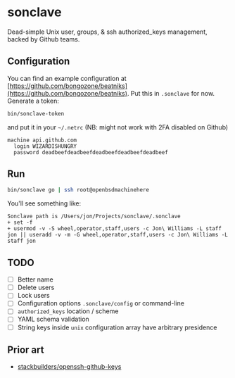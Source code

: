 # sonclave
Dead-simple Unix user, groups, & ssh authorized_keys management, backed by Github teams.

## Configuration

You can find an example configuration at [https://github.com/bongozone/beatniks](https://github.com/bongozone/beatniks).
Put this in `.sonclave` for now. Generate a token:
```sh
bin/sonclave-token
```
and put it in your `~/.netrc` (NB: might not work with 2FA disabled on Github)
```
machine api.github.com
  login WIZARDISHUNGRY
  password deadbeefdeadbeefdeadbeefdeadbeefdeadbeef
```

## Run

```sh
bin/sonclave go | ssh root@openbsdmachinehere
```

You'll see something like:
```
Sonclave path is /Users/jon/Projects/sonclave/.sonclave
+ set -f
+ usermod -v -S wheel,operator,staff,users -c Jon\ Williams -L staff jon || useradd -v -m -G wheel,operator,staff,users -c Jon\ Williams -L staff jon
```

## TODO

- [ ] Better name
- [ ] Delete users
- [ ] Lock users
- [ ] Configuration options `.sonclave/config` or command-line
- [ ] `authorized_keys` location / scheme
- [ ] YAML schema validation
- [ ] String keys inside `unix` configuration array have arbitrary presidence

## Prior art
- [stackbuilders/openssh-github-keys](https://github.com/stackbuilders/openssh-github-keys)
